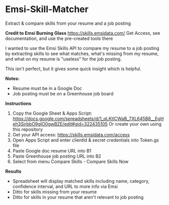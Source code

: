 # Emsi-Skill-Matcher
Extract &amp; compare skills from your resume and a job posting

**Credit to Emsi Burning Glass**
https://skills.emsidata.com/
Get Access, see documentation, and use the pre-created tools there

I wanted to use the Emsi Skills API to compare my resume to a job posting by extracting skills to see what matches, what's missing from my resume, and what on my resume is "useless" for the job posting.

This isn't perfect, but it gives some quick insight which is helpful.

**Notes:**
* Resume must be in a Google Doc
* Job posting must be on a Greenhouse job board

**Instructions**
1. Copy the Google Sheet & Apps Script: https://docs.google.com/spreadsheets/d/1_qLKtICWaB_7XL645B8__EgHeh3SjrbbO9gIO0gwBZE/edit#gid=322435105
   Or create your own using this repository
2. Get your API access: https://skills.emsidata.com/access
3. Open Apps Script and enter clientId & secret credentials into Token.gs file
4. Paste Google doc resume URL into B1
5. Paste Greenhouse job posting URL into B2
6. Select from menu Compare Skills - Compare Skills Now

**Results**
* Spreadsheet will display matched skills including name, category, confidence interval, and URL to more info via Emsi
* Ditto for skills missing from your resume
* Ditto for skills in your resume that aren't relevant to job posting
